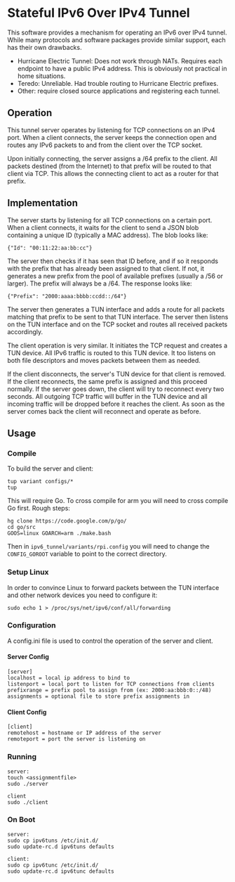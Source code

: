 Stateful IPv6 Over IPv4 Tunnel
==============================

This software provides a mechanism for operating an IPv6 over IPv4 tunnel. While
many protocols and software packages provide similar support, each has their own
drawbacks.

- Hurricane Electric Tunnel: Does not work through NATs. Requires each endpoint
to have a public IPv4 address. This is obviously not practical in home
situations.
- Teredo: Unreliable. Had trouble routing to Hurricane Electric prefixes.
- Other: require closed source applications and registering each tunnel.

Operation
---------

This tunnel server operates by listening for TCP connections on an IPv4 port.
When a client connects, the server keeps the connection open and routes any
IPv6 packets to and from the client over the TCP socket.

Upon initially connecting, the server assigns a /64 prefix to the client. All
packets destined (from the Internet) to that prefix will be routed to that
client via TCP. This allows the connecting client to act as a router for that
prefix.

Implementation
--------------

The server starts by listening for all TCP connections on a certain port.
When a client connects, it waits for the client to send a JSON blob containing
a unique ID (typically a MAC address). The blob looks like:

    {"Id": "00:11:22:aa:bb:cc"}

The server then checks if it has seen that ID before, and if so it responds
with the prefix that has already been assigned to that client. If not, it
generates a new prefix from the pool of available prefixes (usually a /56 or
larger). The prefix will always be a /64. The response looks like:

    {"Prefix": "2000:aaaa:bbbb:ccdd::/64"}

The server then generates a TUN interface and adds a route for all packets
matching that prefix to be sent to that TUN interface. The server then listens
on the TUN interface and on the TCP socket and routes all received packets
accordingly.

The client operation is very similar. It initiates the TCP request and creates
a TUN device. All IPv6 traffic is routed to this TUN device. It too listens
on both file descriptors and moves packets between them as needed.

If the client disconnects, the server's TUN device for that client is removed.
If the client reconnects, the same prefix is assigned and this proceed
normally. If the server goes down, the client will try to reconnect every two
seconds. All outgoing TCP traffic will buffer in the TUN device and all
incoming traffic will be dropped before it reaches the client. As soon as the
server comes back the client will reconnect and operate as before.

Usage
-----

### Compile

To build the server and client:

    tup variant configs/*
    tup

This will require Go. To cross compile for arm you will need to cross compile
Go first. Rough steps:

    hg clone https://code.google.com/p/go/
    cd go/src
    GOOS=linux GOARCH=arm ./make.bash

Then in `ipv6_tunnel/variants/rpi.config` you will need to change the
`CONFIG_GOROOT` variable to point to the correct directory.

### Setup Linux

In order to convince Linux to forward packets between the TUN interface and
other network devices you need to configure it:

    sudo echo 1 > /proc/sys/net/ipv6/conf/all/forwarding

### Configuration

A config.ini file is used to control the operation of the server and client.

#### Server Config

    [server]
    localhost = local ip address to bind to
    listenport = local port to listen for TCP connections from clients
    prefixrange = prefix pool to assign from (ex: 2000:aa:bbb:0::/48)
    assignments = optional file to store prefix assignments in

#### Client Config

    [client]
    remotehost = hostname or IP address of the server
    remoteport = port the server is listening on

### Running

    server:
    touch <assignmentfile>
    sudo ./server

    client
    sudo ./client

### On Boot

    server:
    sudo cp ipv6tuns /etc/init.d/
    sudo update-rc.d ipv6tuns defaults

    client:
    sudo cp ipv6tunc /etc/init.d/
    sudo update-rc.d ipv6tunc defaults

